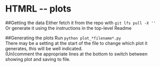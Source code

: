 # HTMRL -- plots

##Getting the data
Either fetch it from the repo with
`git lfs pull -X ''`  
Or generate it using the instructions in the top-level Readme

##Generating the plots
Run `python plot_*filename*.py`  
There may be a setting at the start of the file to change which plot it generates, this will be well indicated.  
(Un)comment the appropriate lines at the bottom to switch between showing plot and saving to file.
